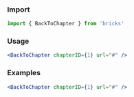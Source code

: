 ### Import

```js static
import { BackToChapter } from 'bricks'
```

### Usage

```jsx static
<BackToChapter chapterID={1} url="#" />
```

### Examples

```jsx
<BackToChapter chapterID={1} url="#" />
```
